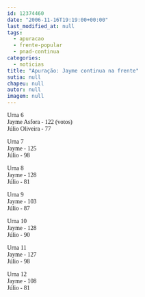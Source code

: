 ```yaml
---
id: 12374460
date: "2006-11-16T19:19:00+00:00"
last_modified_at: null
tags:
  - apuracao
  - frente-popular
  - pnad-continua
categories:
  - noticias
title: "Apuração: Jayme continua na frente"
sutia: null
chapeu: null
autor: null
imagem: null
---
```

<p><P><FONT face=Verdana>Urna 6<BR>Jayme Asfora - 122 (votos)<BR>Júlio Oliveira - 77</FONT></P></p>
<p><P><FONT face=Verdana>Urna 7<BR>Jayme - 125<BR>Júlio - 98</FONT></P></p>
<p><P><FONT face=Verdana>Urna 8<BR>Jayme - 128 <BR>Júlio - 81</FONT></P></p>
<p><P><FONT face=Verdana>Urna 9<BR>Jayme - 103<BR>Júlio - 87</FONT></P></p>
<p><P><FONT face=Verdana>Urna 10<BR>Jayme - 128<BR>Júlio - 90</FONT></P></p>
<p><P><FONT face=Verdana>Urna 11 <BR>Jayme - 127 <BR>Júlio - 98</FONT></P></p>
<p><P><FONT face=Verdana>Urna 12<BR>Jayme - 108<BR>Júlio - 81</FONT></P> </p>
